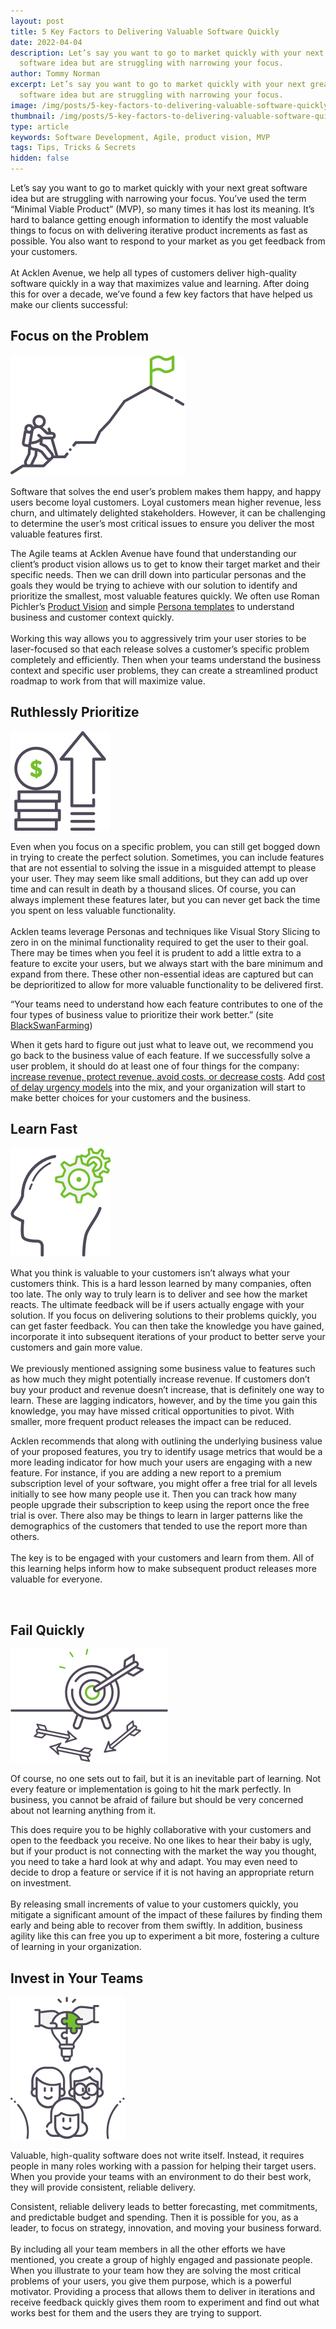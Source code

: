 ```yaml
---
layout: post
title: 5 Key Factors to Delivering Valuable Software Quickly
date: 2022-04-04
description: Let’s say you want to go to market quickly with your next great
  software idea but are struggling with narrowing your focus.
author: Tommy Norman
excerpt: Let’s say you want to go to market quickly with your next great
  software idea but are struggling with narrowing your focus.
image: /img/posts/5-key-factors-to-delivering-valuable-software-quickly-blog.jpg
thumbnail: /img/posts/5-key-factors-to-delivering-valuable-software-quickly-blog.jpg
type: article
keywords: Software Development, Agile, product vision, MVP
tags: Tips, Tricks & Secrets
hidden: false
---
```

Let’s say you want to go to market quickly with your next great software idea but are struggling with narrowing your focus. You’ve used the term “Minimal Viable Product” (MVP), so many times it has lost its meaning. It’s hard to balance getting enough information to identify the most valuable things to focus on with delivering iterative product increments as fast as possible. You also want to respond to your market as you get feedback from your customers.\
\
At Acklen Avenue, we help all types of customers deliver high-quality software quickly in a way that maximizes value and learning. After doing this for over a decade, we’ve found a few key factors that have helped us make our clients successful:

## **Focus on the Problem**

![](/img/posts/focus-on-the-problem.png)

Software that solves the end user’s problem makes them happy, and happy users become loyal customers. Loyal customers mean higher revenue, less churn, and ultimately delighted stakeholders. However, it can be challenging to determine the user’s most critical issues to ensure you deliver the most valuable features first. 

The Agile teams at Acklen Avenue have found that understanding our client’s product vision allows us to get to know their target market and their specific needs. Then we can drill down into particular personas and the goals they would be trying to achieve with our solution to identify and prioritize the smallest, most valuable features quickly. We often use Roman Pichler’s [Product Vision](https://www.romanpichler.com/tools/product-vision-board/) and simple [Persona templates](https://www.romanpichler.com/the-persona-template) to understand business and customer context quickly.\
\
Working this way allows you to aggressively trim your user stories to be laser-focused so that each release solves a customer’s specific problem completely and efficiently. Then when your teams understand the business context and specific user problems, they can create a streamlined product roadmap to work from that will maximize value. 



## **Ruthlessly Prioritize**

![](/img/posts/ruthlessly-prioritize.png)

Even when you focus on a specific problem, you can still get bogged down in trying to create the perfect solution. Sometimes, you can include features that are not essential to solving the issue in a misguided attempt to please your user. They may seem like small additions, but they can add up over time and can result in death by a thousand slices. Of course, you can always implement these features later, but you can never get back the time you spent on less valuable functionality.\
\
Acklen teams leverage Personas and techniques like Visual Story Slicing to zero in on the minimal functionality required to get the user to their goal. There may be times when you feel it is prudent to add a little extra to a feature to excite your users, but we always start with the bare minimum and expand from there. These other non-essential ideas are captured but can be deprioritized to allow for more valuable functionality to be delivered first.

“Your teams need to understand how each feature contributes to one of the four types of business value to prioritize their work better.” (site [BlackSwanFarming](https://blackswanfarming.com/))

When it gets hard to figure out just what to leave out, we recommend you go back to the business value of each feature. If we successfully solve a user problem, it should do at least one of four things for the company: [increase revenue, protect revenue, avoid costs, or decrease costs](https://blackswanfarming.com/understanding-value/). Add [cost of delay urgency models](http://blackswanfarming.com/urgency-profiles/) into the mix, and your organization will start to make better choices for your customers and the business.



## **Learn Fast**

![](/img/posts/learn-quickly.png)

What you think is valuable to your customers isn’t always what your customers think. This is a hard lesson learned by many companies, often too late. The only way to truly learn is to deliver and see how the market reacts. The ultimate feedback will be if users actually engage with your solution. If you focus on delivering solutions to their problems quickly, you can get faster feedback. You can then take the knowledge you have gained, incorporate it into subsequent iterations of your product to better serve your customers and gain more value.\
\
We previously mentioned assigning some business value to features such as how much they might potentially increase revenue. If customers don’t buy your product and revenue doesn’t increase, that is definitely one way to learn. These are lagging indicators, however, and by the time you gain this knowledge, you may have missed critical opportunities to pivot. With smaller, more frequent product releases the impact can be reduced. 

Acklen recommends that along with outlining the underlying business value of your proposed features, you try to identify usage metrics that would be a more leading indicator for how much your users are engaging with a new feature. For instance, if you are adding a new report to a premium subscription level of your software, you might offer a free trial for all levels initially to see how many people use it. Then you can track how many people upgrade their subscription to keep using the report once the free trial is over. There also may be things to learn in larger patterns like the demographics of the customers that tended to use the report more than others.\
\
The key is to be engaged with your customers and learn from them. All of this learning helps inform how to make subsequent product releases more valuable for everyone.

 

## **Fail Quickly**

![](/img/posts/fail-fast.png)

Of course, no one sets out to fail, but it is an inevitable part of learning. Not every feature or implementation is going to hit the mark perfectly. In business, you cannot be afraid of failure but should be very concerned about not learning anything from it.

This does require you to be highly collaborative with your customers and open to the feedback you receive. No one likes to hear their baby is ugly, but if your product is not connecting with the market the way you thought, you need to take a hard look at why and adapt. You may even need to decide to drop a feature or service if it is not having an appropriate return on investment.\
\
By releasing small increments of value to your customers quickly, you mitigate a significant amount of the impact of these failures by finding them early and being able to recover from them swiftly. In addition, business agility like this can free you up to experiment a bit more, fostering a culture of learning in your organization. 



## **Invest in Your Teams**

![](/img/posts/invest-in-your-teams.png)

Valuable, high-quality software does not write itself. Instead, it requires people in many roles working with a passion for helping their target users. When you provide your teams with an environment to do their best work, they will provide consistent, reliable delivery. 

Consistent, reliable delivery leads to better forecasting, met commitments, and predictable budget and spending. Then it is possible for you, as a leader, to focus on strategy, innovation, and moving your business forward.\
\
By including all your team members in all the other efforts we have mentioned, you create a group of highly engaged and passionate people. When you illustrate to your team how they are solving the most critical problems of your users, you give them purpose, which is a powerful motivator. Providing a process that allows them to deliver in iterations and receive feedback quickly gives them room to experiment and find out what works best for them and the users they are trying to support.